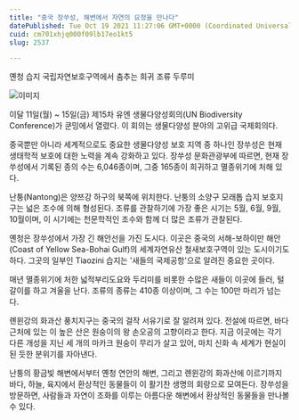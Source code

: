 ```yaml
---
title: "중국 장쑤성, 해변에서 자연의 요정을 만나다"
datePublished: Tue Oct 19 2021 11:27:06 GMT+0000 (Coordinated Universal Time)
cuid: cm701xhjq000f09lb17eo1kt5
slug: 2537

---
```



옌청 습지 국립자연보호구역에서 춤추는 희귀 조류 두루미

![이미지](https://cdn.hashnode.com/res/hashnode/image/upload/v1739252326823/1bfa2887-e9a8-490b-808f-6f42ff54db09.png)

이달 11일(월) ~ 15일(금) 제15차 유엔 생물다양성회의(UN Biodiversity Conference)가 쿤밍에서 열렸다. 이 회의는 생물다양성 분야의 고위급 국제회의다.

중국뿐만 아니라 세계적으로도 중요한 생물다양성 보호 지역 중 하나인 장쑤성은 현재 생태학적 보호에 대한 노력을 계속 강화하고 있다. 장쑤성 문화관광부에 따르면, 현재 장쑤성에서 기록된 종의 수는 6,046종이며, 그중 165종이 희귀하고 멸종위기에 처해 있다.

난퉁(Nantong)은 양쯔강 하구의 북쪽에 위치한다. 난퉁의 소양구 모래톱 습지 보호지구는 넓은 조수에 의해 형성된다. 조류를 관찰하기에 가장 좋은 시기는 5월, 6월, 9월, 10월이며, 이 시기에는 천문학적인 조수와 함께 더 많은 조류가 관찰된다.

옌청은 장쑤성에서 가장 긴 해안선을 가진 도시다. 이곳은 중국의 서해-보하이만 해안(Coast of Yellow Sea-Bohai Gulf)의 세계자연유산 철새보호구역이 있는 도시이기도 하다. 그곳의 일부인 Tiaozini 습지는 '새들의 국제공항'으로 알려진 중요한 곳이다.

매년 멸종위기에 처한 넓적부리도요와 두리미를 비롯한 수많은 새들이 이곳에 들러, 털갈이를 하고 겨울을 난다. 조류의 종류는 410종 이상이며, 그 수는 100만 마리가 넘는다.

롄윈강의 화과산 풍치지구는 중국의 걸작 서유기로 잘 알려져 있다. 전설에 따르면, 바다 근처에 있는 이 높은 산은 원숭이의 왕 손오공의 고향이라고 한다. 지금 이곳에는 각기 다른 개성을 지닌 세 개의 마카크 원숭이 무리가 살고 있어, 마치 신화 속 세계가 현실이 된 듯한 분위기를 자아낸다.

난퉁의 황금빛 해변에서부터 옌청 연안의 해변, 그리고 롄윈강의 화과산에 이르기까지 바다, 하늘, 육지에서 환상적인 동물들이 이 활기찬 생명의 회랑으로 모여든다. 장쑤성을 방문하면, 사람들과 자연이 조화를 이루는 아름다운 해변에서 환상적인 동물들을 만나볼 수 있다.